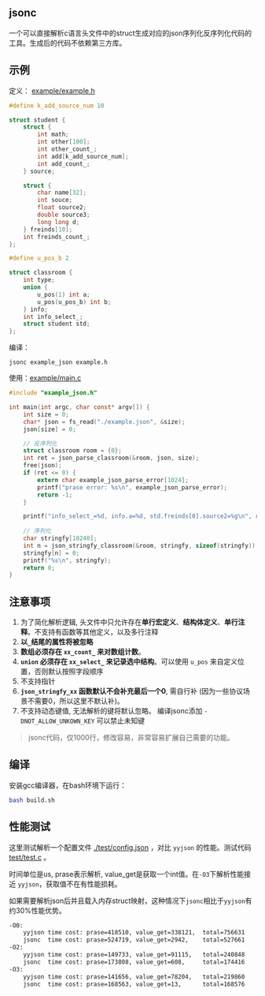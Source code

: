 ## jsonc

一个可以直接解析c语言头文件中的struct生成对应的json序列化反序列化代码的工具。生成后的代码不依赖第三方库。

## 示例

定义： [example/example.h](./example/example.h)
```c
#define k_add_source_num 10

struct student {
    struct {
        int math;
        int other[100];
        int other_count_;
        int add[k_add_source_num];
        int add_count_;
    } source;

    struct {
        char name[32];
        int souce;
        float source2;
        double source3;
        long long d;
    } freinds[10];
    int freinds_count_;
};

#define u_pos_b 2

struct classroom {
    int type;
    union {
        u_pos(1) int a;
        u_pos(u_pos_b) int b;
    } info;
    int info_select_;
    struct student std;
};
```

编译：
```
jsonc example_json example.h
```

使用：[example/main.c](./example/main.c)
```c
#include "example_json.h"

int main(int argc, char const* argv[]) {
    int size = 0;
    char* json = fs_read("./example.json", &size);
    json[size] = 0;

    // 反序列化
    struct classroom room = {0};
    int ret = json_parse_classroom(&room, json, size);
    free(json);
    if (ret <= 0) {
        extern char example_json_parse_error[1024];
        printf("prase error: %s\n", example_json_parse_error);
        return -1;
    }

    printf("info_select_=%d, info.a=%d, std.freinds[0].source2=%g\n", room.info_select_, room.info.a, room.std.freinds[0].source2);
    
    // 序列化
    char stringfy[10240];
    int n = json_stringfy_classroom(&room, stringfy, sizeof(stringfy));
    stringfy[n] = 0;
    printf("%s\n", stringfy);
    return 0;
}
```

## 注意事项

1. 为了简化解析逻辑, 头文件中只允许存在**单行宏定义**、**结构体定义**、**单行注释**。不支持有函数等其他定义，以及多行注释
2. **以`_`结尾的属性将被忽略**
3. **数组必须存在 `xx_count_` 来对数组计数**。
4. **`union` 必须存在 `xx_select_` 来记录选中结构**。可以使用 `u_pos` 来自定义位置，否则默认按照字段顺序
4. 不支持指针
5. **`json_stringfy_xx` 函数默认不会补充最后一个0**, 需自行补 (因为一些协议场景不需要0，所以这里不默认补)。
6. 不支持动态键值, 无法解析的键将默认忽略。 编译jsonc添加 `-DNOT_ALLOW_UNKOWN_KEY` 可以禁止未知键

> jsonc代码，仅1000行，修改容易，非常容易扩展自己需要的功能。

## 编译

安装gcc编译器，在bash环境下运行：

```sh
bash build.sh
```

## 性能测试

这里测试解析一个配置文件 [./test/config.json](./test/config.json) ，对比 `yyjson` 的性能。测试代码 [test/test.c](./test/test.c) 。

时间单位是us, prase表示解析, value_get是获取一个int值。在`-O3`下解析性能接近 `yyjson`，获取值不在有性能损耗。

如果需要解析json后并且载入内存struct映射，这种情况下`jsonc`相比于`yyjson`有约30%性能优势。
```txt
-O0:
    yyjson time cost: prase=418510, value_get=338121,  total=756631
    jsonc  time cost: prase=524719, value_get=2942,    total=527661
-O2:
    yyjson time cost: prase=149733, value_get=91115,   total=240848
    jsonc  time cost: prase=173808, value_get=608,     total=174416
-O3:
    yyjson time cost: prase=141656, value_get=78204,   total=219860
    jsonc  time cost: prase=168563, value_get=13,      total=168576
```